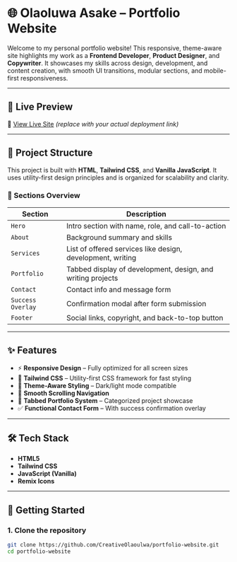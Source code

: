 # 🌐 Olaoluwa Asake – Portfolio Website

Welcome to my personal portfolio website! This responsive, theme-aware site highlights my work as a **Frontend Developer**, **Product Designer**, and **Copywriter**. It showcases my skills across design, development, and content creation, with smooth UI transitions, modular sections, and mobile-first responsiveness.

---

## 📸 Live Preview

🔗 [View Live Site](https://your-live-link-here.com) *(replace with your actual deployment link)*

---

## 📁 Project Structure

This project is built with **HTML**, **Tailwind CSS**, and **Vanilla JavaScript**. It uses utility-first design principles and is organized for scalability and clarity.

### 🔧 Sections Overview

| Section             | Description                                                  |
|---------------------|--------------------------------------------------------------|
| `Hero`              | Intro section with name, role, and call-to-action            |
| `About`             | Background summary and skills                                |
| `Services`          | List of offered services like design, development, writing   |
| `Portfolio`         | Tabbed display of development, design, and writing projects  |
| `Contact`           | Contact info and message form                                |
| `Success Overlay`   | Confirmation modal after form submission                     |
| `Footer`            | Social links, copyright, and back-to-top button              |

---

## ✨ Features

- ⚡ **Responsive Design** – Fully optimized for all screen sizes  
- 🎨 **Tailwind CSS** – Utility-first CSS framework for fast styling  
- 🌙 **Theme-Aware Styling** – Dark/light mode compatible  
- 🧭 **Smooth Scrolling Navigation**  
- 🔀 **Tabbed Portfolio System** – Categorized project showcase  
- ✅ **Functional Contact Form** – With success confirmation overlay

---

## 🛠️ Tech Stack

- **HTML5**
- **Tailwind CSS**
- **JavaScript (Vanilla)**
- **Remix Icons**

---

## 🚀 Getting Started

### 1. Clone the repository

```bash
git clone https://github.com/CreativeOlaoulwa/portfolio-website.git
cd portfolio-website
